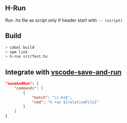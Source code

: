 ## H-Run

Run .hs file as script only if header start with `-- (script)`

## Build

```bash
> cabal build
> npm link
> h-run src/Test.hs
```

## Integrate with [vscode-save-and-run](https://github.com/wk-j/vscode-save-and-run)

```json
"saveAndRun": {
    "commands": [
        {
            "match": "\\.hs$",
            "cmd": "h-run ${relativeFile}"
        }
    ]
}
```